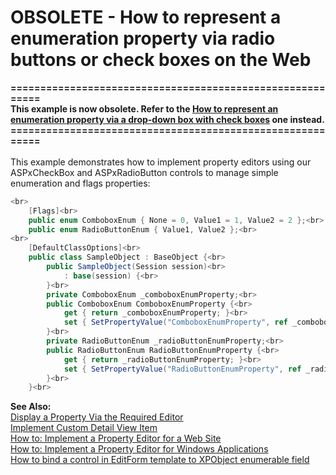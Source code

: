 # OBSOLETE - How to represent a enumeration property via radio buttons or check boxes on the Web


<p><strong>==========================================================</strong><br /><strong>This example is now obsolete. Refer to the <a href="https://www.devexpress.com/Support/Center/p/E689">How to represent an enumeration property via a drop-down box with check boxes</a> one instead.</strong><br /><strong>==========================================================</strong><br /><br />This example demonstrates how to implement property editors using our ASPxCheckBox and ASPxRadioButton controls to manage simple enumeration and flags properties:</p>


```cs
<br>
    [Flags]<br>
    public enum ComboboxEnum { None = 0, Value1 = 1, Value2 = 2 };<br>
    public enum RadioButtonEnum { Value1, Value2 };<br>
<br>
    [DefaultClassOptions]<br>
    public class SampleObject : BaseObject {<br>
        public SampleObject(Session session)<br>
            : base(session) {<br>
        }<br>
        private ComboboxEnum _comboboxEnumProperty;<br>
        public ComboboxEnum ComboboxEnumProperty {<br>
            get { return _comboboxEnumProperty; }<br>
            set { SetPropertyValue("ComboboxEnumProperty", ref _comboboxEnumProperty, value); }<br>
        }<br>
        private RadioButtonEnum _radioButtonEnumProperty;<br>
        public RadioButtonEnum RadioButtonEnumProperty {<br>
            get { return _radioButtonEnumProperty; }<br>
            set { SetPropertyValue("RadioButtonEnumProperty", ref _radioButtonEnumProperty, value); }<br>
        }<br>
    }<br>

```


<p><strong>See Also:</strong><br /> <a href="http://documentation.devexpress.com/#Xaf/CustomDocument2794">Display a Property Via the Required Editor</a><br /> <a href="http://documentation.devexpress.com/#Xaf/CustomDocument2612">Implement Custom Detail View Item</a><br /> <a href="http://documentation.devexpress.com/#Xaf/CustomDocument2678">How to: Implement a Property Editor for a Web Site</a><br /> <a href="http://documentation.devexpress.com/#Xaf/CustomDocument2679">How to: Implement a Property Editor for Windows Applications</a><br /><a href="https://www.devexpress.com/Support/Center/p/E2309">How to bind a control in EditForm template to XPObject enumerable field</a></p>

<br/>


